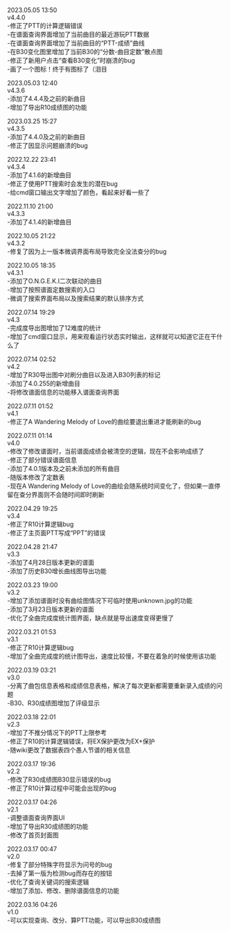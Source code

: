 2023.05.05 13:50  
v4.4.0  
-修正了PTT的计算逻辑错误  
-在谱面查询界面增加了当前曲目的最近游玩PTT数据  
-在谱面查询界面增加了当前曲目的“PTT-成绩”曲线  
-在B30变化图里增加了当前B30的“分数-曲目定数”散点图  
-修正了新用户点击“查看B30变化”时崩溃的bug  
-画了一个图标！终于有图标了（泪目  

2023.05.03 12:40  
v4.3.6  
-添加了4.4.4及之前的新曲目  
-增加了导出R10成绩图的功能  

2023.03.25 15:27  
v4.3.5  
-添加了4.4.0及之前的新曲目  
-修正了因显示问题崩溃的bug  

2022.12.22 23:41  
v4.3.4  
-添加了4.1.6的新增曲目  
-修正了使用PTT搜索时会发生的潜在bug  
-给cmd窗口输出文字增加了颜色，看起来好看一些了  

2022.11.10 21:00  
v4.3.3  
-添加了4.1.4的新增曲目  

2022.10.05 21:22  
v4.3.2  
-修复了因为上一版本微调界面布局导致完全没法查分的bug  

2022.10.05 18:35  
v4.3.1  
-添加了O.N.G.E.K.I二次联动的曲目  
-增加了按照谱面定数搜索的入口  
-微调了搜索界面布局以及搜索结果的默认排序方式  

2022.07.14 19:29  
v4.3  
-完成度导出图增加了12难度的统计  
-增加了cmd窗口显示，用来观看运行状态实时输出，这样就可以知道它正在干什么了  

2022.07.14 02:52  
v4.2  
-增加了R30导出图中对刷分曲目以及进入B30列表的标记  
-添加了4.0.255的新增曲目  
-将修改谱面信息的功能移入谱面查询界面  

2022.07.11 01:52  
v4.1  
-修正了A Wandering Melody of Love的曲绘要退出重进才能刷新的bug  

2022.07.11 01:14  
v4.0  
-修改了修改谱面时，当前谱面成绩会被清空的逻辑，现在不会影响成绩了  
-修正了部分错误谱面信息  
-添加了4.0.1版本及之前未添加的所有曲目  
-随版本修改了定数表  
-现在A Wandering Melody of Love的曲绘会随系统时间变化了，但如果一直停留在查分界面则不会随时间即时刷新  

2022.04.29 19:25  
v3.4  
-修正了R10计算逻辑bug  
-修正了主页面PTT写成“PPT”的错误  

2022.04.28 21:47  
v3.3  
-添加了4月28日版本更新的谱面  
-添加了历史B30增长曲线图导出功能  

2022.03.23 19:00  
v3.2  
-增加了添加谱面时没有曲绘图情况下可临时使用unknown.jpg的功能  
-添加了3月23日版本更新的谱面  
-优化了全曲完成度统计图界面，缺点就是导出速度变得更慢了  

2022.03.21 01:53  
v3.1  
-修正了R10计算逻辑bug  
-增加了全曲完成度的统计图导出，速度比较慢，不要在着急的时候使用该功能  

2022.03.19 03:21  
v3.0  
-分离了曲包信息表格和成绩信息表格，解决了每次更新都需要重新录入成绩的问题  
-B30、R30成绩图增加了评级显示  

2022.03.18 22:01  
v2.3  
-增加了不推分情况下的PTT上限参考  
-修正了R10的计算逻辑错误，将EX保护更改为EX+保护  
-随wiki更改了数据表四个愚人节谱的相关信息  

2022.03.17 19:36  
v2.2  
-修改了R30成绩图B30显示错误的bug  
-修正了R10计算过程中可能会出现的bug  

2022.03.17 04:26  
v2.1  
-调整谱面查询界面UI  
-增加了导出R30成绩图的功能  
-修改了首页封面图  

2022.03.17 00:47  
v2.0  
-修复了部分特殊字符显示为问号的bug  
-去掉了第一版为检测bug而存在的按钮  
-优化了查询关键词的搜索逻辑  
-增加了添加、修改、删除谱面信息的功能  

2022.03.16 04:26  
v1.0  
-可以实现查询、改分、算PTT功能，可以导出B30成绩图  

